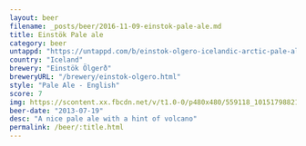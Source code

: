 ```yaml
---
layout: beer
filename: _posts/beer/2016-11-09-einstok-pale-ale.md
title: Einstök Pale ale
category: beer
untappd: "https://untappd.com/b/einstok-olgero-icelandic-arctic-pale-ale/99106"
country: "Iceland"
brewery: "Einstök Ölgerð"
breweryURL: "/brewery/einstok-olgero.html"
style: "Pale Ale - English"
score: 7
img: https://scontent.xx.fbcdn.net/v/t1.0-0/p480x480/559118_10151798821313745_705644987_n.jpg?oh=8b97d728cc9d7527dd4a5cca66dbdd73&oe=5B0D0F5E
beer-date: "2013-07-19"
desc: "A nice pale ale with a hint of volcano"
permalink: /beer/:title.html
---
```

